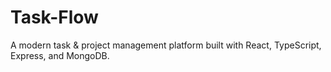 # Task-Flow
A modern task &amp; project management platform built with React, TypeScript, Express, and MongoDB.
